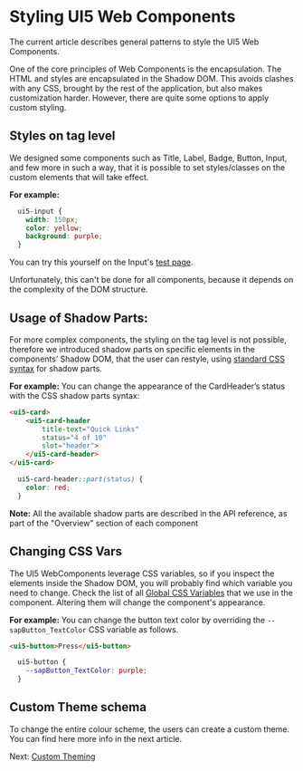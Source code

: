 # Styling UI5 Web Components

The current article describes general patterns to style the UI5 Web Components.

One of the core principles of Web Components is the encapsulation. The HTML and styles are encapsulated in the Shadow DOM. This avoids clashes with any CSS, brought by the rest of the application, but also makes customization harder. However, there are quite some options to apply custom styling.


## Styles on tag level
We designed some components such as Title, Label, Badge, Button, Input, and few more in such a way, that it is possible to set styles/classes on the custom elements that will take effect.

<b>For example:</b>
```css
  ui5-input {
    width: 150px;
    color: yellow;
    background: purple;
  }
```
You can try this yourself on the Input's [test page](https://sap.github.io/ui5-webcomponents/main/playground/main/pages/Input/). 

Unfortunately, this can't be done for all components, because it depends on the complexity of the DOM structure.


## Usage of Shadow Parts: 
For more complex components, the styling on the tag level is not possible, therefore we introduced shadow parts on specific elements in the components’ Shadow DOM, that the user can restyle, using [standard CSS syntax](https://developer.mozilla.org/en-US/docs/Web/CSS/::part) for shadow parts.

<b>For example:</b> You can change the appearance of the CardHeader’s status with the CSS shadow parts syntax:

```html
<ui5-card>
	<ui5-card-header
        title-text="Quick Links"
		status="4 of 10"
		slot="header">
	</ui5-card-header>
</ui5-card>
```

```css
  ui5-card-header::part(status) {
    color: red;
  }
```

<b>Note:</b> All the available shadow parts are described in the API reference, as part of the "Overview" section of each component


## Changing CSS Vars
The UI5 WebComponents leverage CSS variables, so if you inspect the elements inside the Shadow DOM, you will probably find which variable you need to change. Check the list of all [Global CSS Variables]((https://github.com/SAP/theming-base-content/blob/master/content/Base/baseLib/sap_horizon/css_variables.css)) that we use in the component. Altering them will change the component's appearance.

<b>For example:</b> You can change the button text color by overriding the `--sapButton_TextColor` CSS variable as follows.

```html
<ui5-button>Press</ui5-button>
```

```css
  ui5-button {
    --sapButton_TextColor: purple;
  }
```


## Custom Theme schema
To change the entire colour scheme, the users can create a custom theme.
You can find here more info in the next article.

Next: [Custom Theming](./02-theme.md)
